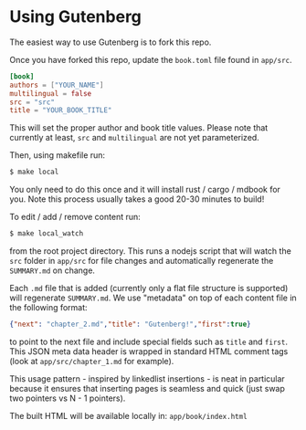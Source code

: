 <!---
{"next": "chapter_3.md","title": "Usage"}
-->

# Using Gutenberg

The easiest way to use Gutenberg is to fork this repo.

Once you have forked this repo, update the `book.toml` file found in `app/src`.

```toml
[book]
authors = ["YOUR_NAME"]
multilingual = false
src = "src"
title = "YOUR_BOOK_TITLE"
```

This will set the proper author and book title values. Please note that currently at least, `src` and `multilingual` are not yet parameterized. 

Then, using makefile run:

```bash
$ make local
```

You only need to do this once and it will install rust / cargo / mdbook for you. Note this process usually takes a good 20-30 minutes to build!

To edit / add / remove content run:

```bash
$ make local_watch
```

from the root project directory. This runs a nodejs script that will watch the `src` folder in `app/src` for file changes and automatically regenerate the `SUMMARY.md` on change.

Each `.md` file that is added (currently only a flat file structure is supported) will regenerate `SUMMARY.md`. We use "metadata" on top of each content file in the following format:

```json
{"next": "chapter_2.md","title": "Gutenberg!","first":true}
```

to point to the next file and include special fields such as `title` and `first`. This JSON meta data header is wrapped in standard HTML comment tags (look at `app/src/chapter_1.md` for example).

This usage pattern - inspired by linkedlist insertions - is neat in particular because it ensures that inserting pages is seamless and quick (just swap two pointers vs N - 1 pointers).

The built HTML will be available locally in: `app/book/index.html`



